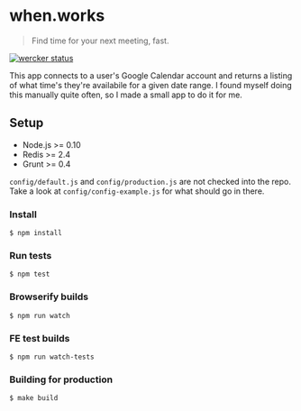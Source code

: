# when.works

> Find time for your next meeting, fast.

[![wercker status](https://app.wercker.com/status/d69047196b8bc67bdf6328ae92df19a5/m "wercker status")](https://app.wercker.com/project/bykey/d69047196b8bc67bdf6328ae92df19a5)

This app connects to a user's Google Calendar account and returns a
listing of what time's they're availabile for a given date range. I
found myself doing this manually quite often, so I made a small app to
do it for me.

## Setup

* Node.js >= 0.10
* Redis >= 2.4
* Grunt >= 0.4

`config/default.js` and `config/production.js` are not checked into the
repo. Take a look at `config/config-example.js` for what should go in
there.

### Install

```
$ npm install
```

### Run tests

```
$ npm test
```

### Browserify builds

```
$ npm run watch
```

### FE test builds

```
$ npm run watch-tests
```

### Building for production

```
$ make build
```

